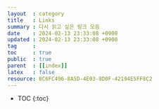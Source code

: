 ```yaml
---
layout  : category 
title   : Links
summary : 다시 읽고 싶은 링크 모음 
date    : 2024-02-13 23:33:08 +0900
updated : 2024-02-13 23:33:08 +0900
tag     : 
toc     : true
public  : true
parent  : [[index]]
latex   : false
resource: 8C6FC496-8A5D-4E03-8D0F-42194E5FF8C2
---
```

* TOC
{:toc}

# 
